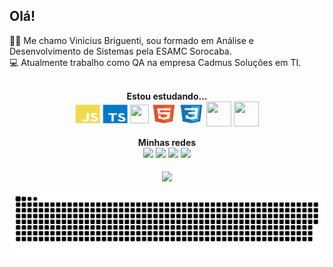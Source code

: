 ## Olá! 
<p> 🧔🏻 Me chamo Vinicius Briguenti, sou formado em Análise e Desenvolvimento de Sistemas pela ESAMC Sorocaba.
<br>
💻 Atualmente trabalho como QA na empresa Cadmus Soluções em TI.
</p>

<div align="center" style="display: inline_block"><br>
	<b>Estou estudando...</b>
	<br>
	<img align="center" height="30" width="40" src="https://raw.githubusercontent.com/devicons/devicon/master/icons/javascript/javascript-plain.svg">
	<img align="center" height="30" width="40" src="https://raw.githubusercontent.com/devicons/devicon/master/icons/typescript/typescript-plain.svg">
	<img align="center" height="30" width="30" src="https://techvoices.org/img/2020/RoboCon.png">
	<img align="center" height="30" width="40" src="https://raw.githubusercontent.com/devicons/devicon/master/icons/html5/html5-original.svg">
	<img align="center" height="30" width="40" src="https://raw.githubusercontent.com/devicons/devicon/master/icons/css3/css3-original.svg">
	<img align="center" height="40" width="40" src="https://avatars.githubusercontent.com/u/8908513?s=200&v=4">
	<img align="center" height="40" width="40" src="https://avatars.githubusercontent.com/u/320565?s=200&v=4">
</div>
<div align="center" style="display: inline_block"><br>
	<b>Minhas redes</b>
	<br>
	<a href="https://www.linkedin.com/in/briguenti/" target="_blank"><img src="https://img.shields.io/badge/-LinkedIn-%230077B5?style=for-the-badge&logo=linkedin&logoColor=white" target="_blank"></a>
	<a href="https://www.instagram.com/bri.guenti/?hl=pt-br" target="_blank"><img src="https://img.shields.io/badge/-Instagram-%23E4405F?style=for-the-badge&logo=instagram&logoColor=white" target="_blank"></a>
	<a href="mailto:vinipais26@gmail.com"><img src="https://img.shields.io/badge/-Gmail-%23333?style=for-the-badge&logo=gmail&logoColor=white" target="_blank"></a>
	<a href="https://www.facebook.com/viniciuslol" target="_blank"><img src="https://img.shields.io/badge/Facebook-1877F2?style=for-the-badge&logo=facebook&logoColor=white"></a>
<br>
</div>
<div align="center" style="display: inline_block"><br>
	<img align="center" src="https://tenor.com/view/the-matrix-reloaded-matrix-reloaded-neo-keanu-reeves-gif-4011236.gif">
</div>

![Snake animation](https://github.com/briguenti/briguenti/blob/output/github-contribution-grid-snake.svg)
